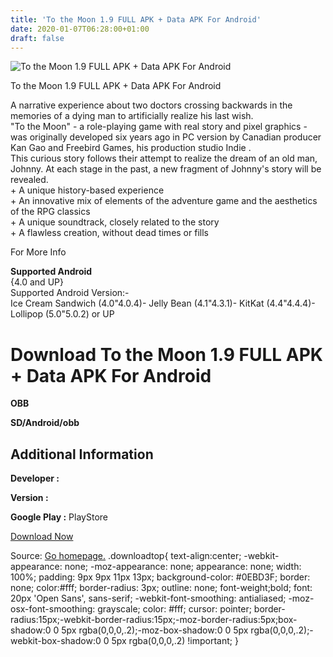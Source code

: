 ```yaml
---
title: 'To the Moon 1.9 FULL APK + Data APK For Android'
date: 2020-01-07T06:28:00+01:00
draft: false
---
```


![To the Moon 1.9 FULL APK + Data APK For Android](https://i1.wp.com/apkhome.net/wp-content/uploads/2017/05/To-the-Moon-1.9.png "To the Moon 1.9 FULL APK + Data APK For Android")

  

To the Moon 1.9 FULL APK + Data APK For Android

A narrative experience about two doctors crossing backwards in the memories of a dying man to artificially realize his last wish.  
"To the Moon" - a role-playing game with real story and pixel graphics - was originally developed six years ago in PC version by Canadian producer Kan Gao and Freebird Games, his production studio Indie .  
This curious story follows their attempt to realize the dream of an old man, Johnny. At each stage in the past, a new fragment of Johnny's story will be revealed.  
\+ A unique history-based experience  
\+ An innovative mix of elements of the adventure game and the aesthetics of the RPG classics  
\+ A unique soundtrack, closely related to the story  
\+ A flawless creation, without dead times or fills

For More Info

**Supported Android**  
{4.0 and UP}  
Supported Android Version:-  
Ice Cream Sandwich (4.0"4.0.4)- Jelly Bean (4.1"4.3.1)- KitKat (4.4"4.4.4)- Lollipop (5.0"5.0.2) or UP

Download To the Moon 1.9 FULL APK + Data APK For Android
========================================================

**OBB**

**SD/Android/obb**

Additional Information
----------------------

**Developer :**

**Version :**

**Google Play :** PlayStore

  

[Download Now](https://store4app.co/post/to-the-moon-1-9-full-apk-data-apk-for-android_1573671873)

  
Source: [Go homepage.](https://store4app.co/post/to-the-moon-1-9-full-apk-data-apk-for-android_1573671873) .downloadtop{ text-align:center; -webkit-appearance: none; -moz-appearance: none; appearance: none; width: 100%; padding: 9px 9px 11px 13px; background-color: #0EBD3F; border: none; color:#fff; border-radius: 3px; outline: none; font-weight;bold; font: 20px 'Open Sans', sans-serif; -webkit-font-smoothing: antialiased; -moz-osx-font-smoothing: grayscale; color: #fff; cursor: pointer; border-radius:15px;-webkit-border-radius:15px;-moz-border-radius:5px;box-shadow:0 0 5px rgba(0,0,0,.2);-moz-box-shadow:0 0 5px rgba(0,0,0,.2);-webkit-box-shadow:0 0 5px rgba(0,0,0,.2) !important; }